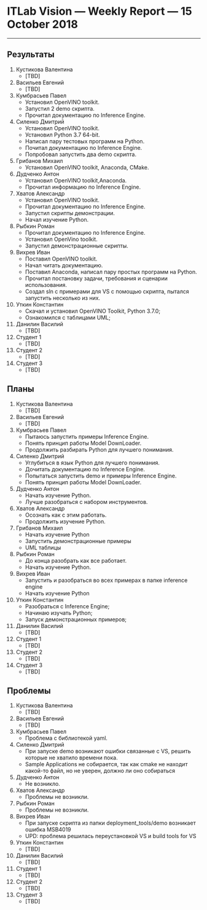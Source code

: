 ﻿# ITLab Vision — Weekly Report — 15 October 2018

----------------

## Результаты

  1. Кустикова Валентина
     - [TBD]
  1. Васильев Евгений
     - [TBD]
  1. Кумбрасьев Павел
     - Установил OpenVINO toolkit.
     - Запустил 2 demo скрипта.
     - Прочитал документацию по Inference Engine.
  1. Силенко Дмитрий
     - Установил OpenVINO toolkit.
	 - Установил Python 3.7 64-bit.
	 - Написал пару тестовых программ на Python.
	 - Почитал документацию по Inference Engine.
	 - Попробовал запустить два demo скрипта.
  1. Грибанов Михаил
     - Установил OpenVINO toolkit, Anaconda, CMake.
  1. Дудченко Антон
     - Установил OpenVINO toolkit,Anaconda.
     - Прочитал информацию по Inference Engine.
  1. Хватов Александр
     - Установил OpenVINO toolkit.
     - Прочитал документацию по Inference Engine.
     - Запустил скрипты демонстрации.
     - Начал изучение Python.
  1. Рыбкин Роман
     - Прочитал документацию по Inference Engine.
	 - Установил OpenVino toolkit.
	 - Запустил демонстрационные скрипты.
  1. Вихрев Иван
     - Поставил OpenVINO toolkit.
     - Начал читать документацию.
     - Поставил Anaconda, написал пару простых программ на Python.
     - Прочитал постановку задачи, требования и сценарии использования.
     - Создал sln c примерами для VS c помощью скрипта, пытался запустить несколько из них.
  1. Уткин Константин
     - Скачал и установил OpenVINO Toolkit, Python 3.7.0;
     - Ознакомился с таблицами UML;
  1. Данилин Василий
     - [TBD]
  1. Студент 1
     - [TBD]
  1. Студент 2
     - [TBD]
  1. Студент 3
     - [TBD]

## Планы

  1. Кустикова Валентина
     - [TBD]
  1. Васильев Евгений
     - [TBD]
  1. Кумбрасьев Павел
     - Пытаюсь запустить примеры Inference Engine.
     - Понять принцип работы Model DownLoader.
     - Продолжить разбирать Python для лучшего понимания.
  1. Силенко Дмитрий
     - Углубиться в язык Python для лучшего понимания.
	 - Дочитать документацию по Inference Engine.
	 - Попытаться запустить demo и примеры Inference Engine.
	 - Понять принцип работы Model DownLoader.
  1. Дудченко Антон
     - Начать изучение Python.
     - Лучше разобраться с набором инструментов.
  1. Хватов Александр
     - Осознать как с этим работать.
     - Продолжить изучение Python.
  1. Грибанов Михаил
     - Начать изучение Python
     - Запустить демонстрационные примеры
     - UML таблицы
  1. Рыбкин Роман
     - До конца разобрать как все работает.
	 - Начать изучение Python.
  1. Вихрев Иван
     - Запустить и разобраться во всех примерах в папке inference engine
     - Начать изучение Python
  1. Уткин Константин
     - Разобраться с Inference Engine;
     - Начинаю изучать Python;
     - Запуск демонстрационных примеров;
  1. Данилин Василий
     - [TBD]
  1. Студент 1
     - [TBD]
  1. Студент 2
     - [TBD]
  1. Студент 3
     - [TBD]

## Проблемы

  1. Кустикова Валентина
     - [TBD]
  1. Васильев Евгений
     - [TBD]
  1. Кумбрасьев Павел
     - Проблема с библиотекой yaml.
  1. Силенко Дмитрий
     - При запуске demo возникают ошибки связанные с VS, решить которые не хватило времени пока.
	 - Sample Applications не собирается, так как cmake не находит какой-то файл, но не уверен, должно ли оно собираться
  1. Дудченко Антон
     - Не возникло. 
  1. Хватов Александр
     - Проблемы не возникли.
  1. Рыбкин Роман
     - Проблемы не возникли.
  1. Вихрев Иван
     - При запуске скрипта из папки deployment_tools/demo возникает ошибка MSB4019 
     - UPD: проблема решилась переустановкой VS и build tools for VS
  1. Уткин Константин
     - [TBD]
  1. Данилин Василий
     - [TBD]
  1. Студент 1
     - [TBD]
  1. Студент 2
     - [TBD]
  1. Студент 3
     - [TBD]


<!-- LINKS -->

